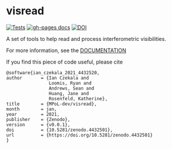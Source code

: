# visread

[![Tests](https://github.com/MPoL-dev/visread/actions/workflows/test.yml/badge.svg?branch=main)](https://github.com/MPoL-dev/visread/actions/workflows/test.yml)
[![gh-pages docs](https://github.com/MPoL-dev/visread/actions/workflows/gh_docs.yml/badge.svg)](https://mpol-dev.github.io/visread/)
[![DOI](https://zenodo.org/badge/327205529.svg)](https://zenodo.org/badge/latestdoi/327205529)

A set of tools to help read and process interferometric visibilities.

For more information, see the [DOCUMENTATION](https://mpol-dev.github.io/visread/)

If you find this piece of code useful, please cite

    @software{ian_czekala_2021_4432520,
    author       = {Ian Czekala and
                    Loomis, Ryan and
                    Andrews, Sean and
                    Huang, Jane and
                    Rosenfeld, Katherine},
    title        = {MPoL-dev/visread},
    month        = jan,
    year         = 2021,
    publisher    = {Zenodo},
    version      = {v0.0.1},
    doi          = {10.5281/zenodo.4432501},
    url          = {https://doi.org/10.5281/zenodo.4432501}
    }


